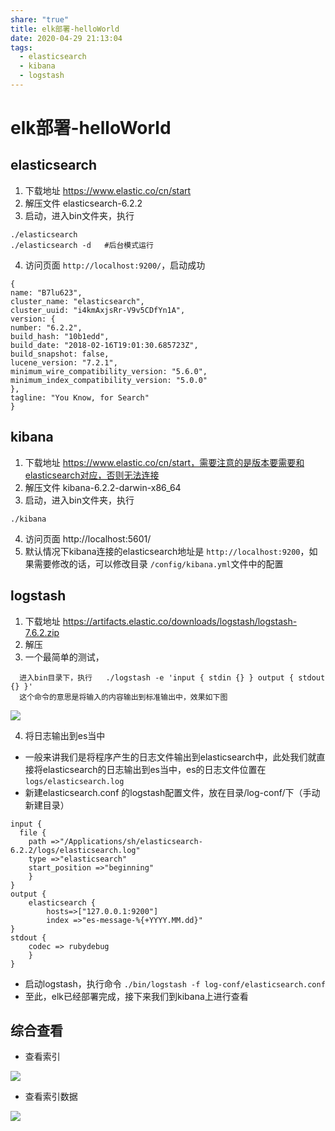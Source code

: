 ```yaml
---
share: "true"
title: elk部署-helloWorld
date: 2020-04-29 21:13:04
tags:
  - elasticsearch
  - kibana
  - logstash
---
```


# elk部署-helloWorld

## elasticsearch

1. 下载地址 https://www.elastic.co/cn/start
2. 解压文件 elasticsearch-6.2.2
3. 启动，进入bin文件夹，执行

```
./elasticsearch
./elasticsearch -d   #后台模式运行
```

<!--more-->

4. 访问页面  `http://localhost:9200/`，启动成功

```
{
name: "B7lu623",
cluster_name: "elasticsearch",
cluster_uuid: "i4kmAxjsRr-V9v5CDfYn1A",
version: {
number: "6.2.2",
build_hash: "10b1edd",
build_date: "2018-02-16T19:01:30.685723Z",
build_snapshot: false,
lucene_version: "7.2.1",
minimum_wire_compatibility_version: "5.6.0",
minimum_index_compatibility_version: "5.0.0"
},
tagline: "You Know, for Search"
}
```

## kibana

1. 下载地址 https://www.elastic.co/cn/start，需要注意的是版本要需要和elasticsearch对应，否则无法连接
2. 解压文件 kibana-6.2.2-darwin-x86_64
3. 启动，进入bin文件夹，执行

```
./kibana
```

4. 访问页面 http://localhost:5601/
5. 默认情况下kibana连接的elasticsearch地址是 `http://localhost:9200`，如果需要修改的话，可以修改目录 `/config/kibana.yml`文件中的配置 

## logstash

1. 下载地址 https://artifacts.elastic.co/downloads/logstash/logstash-7.6.2.zip
2. 解压
3. 一个最简单的测试，

```
  进入bin目录下，执行   ./logstash -e 'input { stdin {} } output { stdout {} }'
  这个命令的意思是将输入的内容输出到标准输出中，效果如下图
```

![](https://tva1.sinaimg.cn/large/007S8ZIlgy1geayl7bxphj31b00h1gok.jpg)

4. 将日志输出到es当中

* 一般来讲我们是将程序产生的日志文件输出到elasticsearch中，此处我们就直接将elasticsearch的日志输出到es当中，es的日志文件位置在 `logs/elasticsearch.log`
* 新建elasticsearch.conf 的logstash配置文件，放在目录/log-conf/下（手动新建目录）

```
input {
  file {
    path =>"/Applications/sh/elasticsearch-6.2.2/logs/elasticsearch.log"
	type =>"elasticsearch"
	start_position =>"beginning"
	}
}
output {
	elasticsearch {
		hosts=>["127.0.0.1:9200"]
		index =>"es-message-%{+YYYY.MM.dd}"
}       
stdout {
	codec => rubydebug
	}
}
```

* 启动logstash，执行命令  `./bin/logstash -f log-conf/elasticsearch.conf`
* 至此，elk已经部署完成，接下来我们到kibana上进行查看

## 综合查看

* 查看索引

![](https://tva1.sinaimg.cn/large/007S8ZIlgy1geaysulclaj311205u75j.jpg)

* 查看索引数据

![](https://tva1.sinaimg.cn/large/007S8ZIlgy1geayubbferj31bc0laaeu.jpg)


